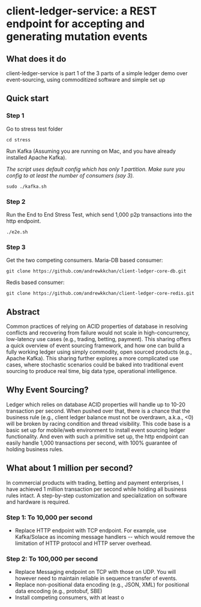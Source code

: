 # client-ledger-service: a REST endpoint for accepting and generating mutation events

## What does it do

client-ledger-service is part 1 of the 3 parts of a simple ledger demo over event-sourcing, using commoditized software and simple set up

## Quick start

### Step 1

Go to stress test folder
```
cd stress
```

Run Kafka (Assuming you are running on Mac, and you have already installed Apache Kafka). 

*The script uses default config which has only 1 partition. Make sure you config to at least the number of consumers (say 3).*
```
sudo ./kafka.sh
```

### Step 2

Run the End to End Stress Test, which send 1,000 p2p transactions into the http endpoint.
```
./e2e.sh
```

### Step 3

Get the two competing consumers.
Maria-DB based consumer:
```
git clone https://github.com/andrewkkchan/client-ledger-core-db.git
```
Redis based consumer:
```
git clone https://github.com/andrewkkchan/client-ledger-core-redis.git
```

## Abstract

Common practices of relying on ACID properties of database in resolving conflicts and recovering from failure would not scale in high-concurrency, low-latency use cases (e.g., trading, betting, payment).
This sharing offers a quick overview of event sourcing framework, and how one can build a fully working ledger using simply commodity, open sourced products (e.g., Apache Kafka).
This sharing further explores a more complicated use cases, where stochastic scenarios could be baked into traditional event sourcing to produce real time, big data type, operational intelligence. 

## Why Event Sourcing?
Ledger which relies on database ACID properties will handle up to 10-20 transaction per second. When pushed over that, there is a chance that the business rule (e.g., client ledger balance must not be overdrawn, a.k.a., <0) will be broken by racing condition and thread visibility.
This code base is a basic set up for mobile/web environment to install event sourcing ledger functionality. And even with such a primitive set up, the http endpoint can easily handle 1,000 transactions per second, with 100% guarantee of holding business rules.

## What about 1 million per second?
In commercial products with trading, betting and payment enterprises, I have achieved 1 million transaction per second while holding all business rules intact.  A step-by-step customization and specialization on software and hardware is required.

### Step 1: To 10,000 per second
* Replace HTTP endpoint with TCP endpoint. For example, use Kafka/Solace as incoming message handlers -- which would remove the limitation of HTTP protocol and HTTP server overhead.

### Step 2: To 100,000 per second
* Replace Messaging endpoint on TCP with those on UDP.  You will however need to maintain reliable in sequence transfer of events.
* Replace non-positional data encoding (e.g., JSON, XML) for positional data encoding (e.g., protobuf, SBE)
* Install competing consumers, with at least o
